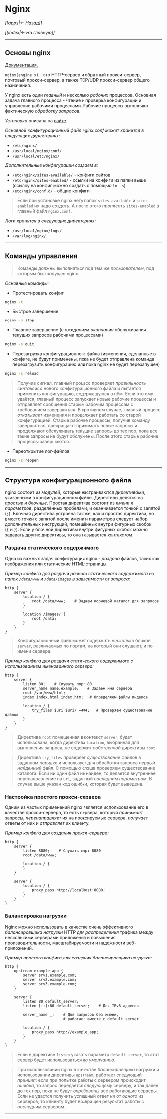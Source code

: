 # Nginx

*[[apps|<- Назад]]*

*[[index|<- На главную]]*
***
## Основы nginx

[Документация.](https://nginx.org/ru/docs/)

`nginx(engine x)` - это HTTP-сервер и обратный прокси-сервер, почтовый прокси-сервер, а также TCP/UDP прокси-сервер общего назначения.

У nginx есть один *главный* и несколько *рабочих* процессов. Основная задача главного процесса - чтение и проверка конфигурации и управление рабочими процессами. Рабочие процессы выполняют фактическую *обработку запросов*.

*Установка* описана на [cайте](https://nginx.org/ru/linux_packages.html).

*Основной конфигурационный файл nginx.conf может хранится в следующих директориях:*

- `/etc/nginx/`
- `/usr/local/nginx/conf/`
- `/usr/local/etc/nginx/`

*Дополнительные конфигурации создаем в:*

- `/etc/nginx/sites-available/` - конфиги сайтов
- `/etc/nginx/sites-enabled/` - ссылки на конфиги из папки выше (ссылку на конфиг можно создать с помощью `ln -s`)
- `/etc/nginx/conf.d/` - общие конфиги

> Если при установке nginx нету папок `sites-available` и `sites-enabled` их надо *создать*. А после этого *прописать* `sites-enabled` в главный файл `nginx.conf`.

*Логи хранятся в следующих директориях:*

- `/usr/local/nginx/logs/`
- `/var/log/nginx/`

***
##  Команды управления

> Команды должны выполняться под тем же *пользователем*, под которым был *запущен* nginx.

*Основные команды:*

- Протестировать конфиг

```bash
nginx -t
```

- Быстрое завершение

```bash
nginx -s stop
```

- Плавное завершение (с *ожиданием окончания* обслуживания текущих запросов рабочими процессами)

```bash
nginx -s quit
```

- Перезагрузка конфигурационного файла (изменения, сделанные в конфиге, не будут применены, пока не будет отправлена команда перезагрузить конфигурацию или пока nginx не будет перезапущен)

```bash
nginx -s reload
```

> Получив сигнал, главный процесс проверяет *правильность синтаксиса* нового конфигурационного файла и пытается применить конфигурацию, содержащуюся в нём. Если это ему удаётся, главный процесс запускает новые рабочие процессы и отправляет сообщения старым рабочим процессам с требованием завершиться. В противном случае, главный процесс *откатывает* изменения и продолжает работать со старой конфигурацией. Старые рабочие процессы, получив команду завершиться, прекращают принимать новые запросы и продолжают обслуживать текущие запросы до тех пор, пока все такие запросы не будут обслужены. После этого старые рабочие процессы завершаются.

- Переоткрытие лог-файлов

```bash
nginx -s reopen
```

***
## Структура конфигурационного файла

nginx состоит из *модулей*, которые настраиваются *директивами*, указанными в конфигурационном файле. Директивы делятся на *простые и блочные*. Простая директива состоит из *имени и параметров*, разделённых пробелами, и оканчивается точкой с запятой (`;`). Блочная директива устроена так же, как и простая директива, но вместо точки с запятой после имени и параметров следует набор дополнительных инструкций, помещённых внутри фигурных скобок (`{` и `}`). Если у блочной директивы внутри фигурных скобок можно задавать другие директивы, то она называется *контекстом*.

### Раздача статического содержимого

Одна из важных задач конфигурации nginx - *раздача* файлов, таких как изображения или статические HTML-страницы.

*Пример конфига для раздачи разного статического содержимого из папок `/data/www` и `/data/images` в зависимости от запроса:*

```nginx
http {
	server {
		location / {
			root /data/www;    # Задаем корневой каталог для запросов
		}

		location /images/ {
			root /data;
		}
	}
}
```

> Конфигурационный файл может содержать *несколько* блоков `server`, различаемых по портам, на который они слушают, и по имени сервера.
> 

*Пример конфига для раздачи статического содержимого с использованием именованного сервера:*

```nginx
http {
	server {
		listen 80;    # Слушать порт 80
		server_name name.example;    # Задаем имя сервера
		root /var/www/html;
		index index.html index.htm;   # Определяем файлы индекса

		location / {
			try_files $uri $uri/ =404;   # Проверяем существование файлов
		}
	}
}
```

> Директива `root` помещенная в контекст `server`, будет использована, когда директива `location`, выбранная для выполнения запроса, не содержит *собственной* директивы `root`.

> Директива `try_files` проверяет *существование* файлов в заданном *порядке* и использует для обработки запроса *первый найденный* файл. С помощью слэша проверяем существование каталога. Если ни один файл не найден, то делается внутреннее перенаправление на `uri`, заданный *последним параметром*. В случае выше указан код ошибки, которая будет выведена.

### Настройка простого прокси-сервера

Одним из частых применений nginx является использование его в качестве прокси-сервера, то есть сервера, который *принимает* запросы, *перенаправляет* их на проксируемые сервера, *получает* ответы от них и *отправляет* их клиенту.

*Пример конфига для создания прокси-сервера:*

```nginx
http {
	server {
		listen 8080;    # Слушать порт 8080
		root /data/www;

		location / {
		}
	}

	server {
		location / {
			proxy_pass http://localhost:8080;
		}
	}
}
```

### Балансировка нагрузки

Nginx можно использовать в качестве очень эффективного *балансировщика нагрузки* HTTP для *распределения* трафика между несколькими серверами приложений и повышения производительности, масштабируемости и надежности веб-приложений.

*Пример простого конфига для создания балансировщика нагрузки:*

```nginx
http {
	upstream example_app {
		server srv1.example.com;
		server srv2.example.com;
		server srv3.example.com;
	}

	server {
		listen 80 default_server;
		listen [::]:80 default_server;    # Для IPv6 адресов

		server_name _;    # Для запросов без имени,
						  # работает вместе с default_server

		location / {
			proxy_pass http://example_app;
		}
	}
}
```

> Если в директиве `listen` указать параметр `default_server`, то этот сервер будет использоваться *по умолчанию*.

> При использовании nginx в качестве *балансировщика* нагрузки и использовании директивы `upstream`, работает следующий *принцип*: если при попытке работы с сервером происходит *ошибка*, то запрос передается *следующему* серверу, и так далее до тех пор, пока не будут *опробованы* все работающие серверы. Если не удастся получить успешный ответ *ни от одного* из серверов, то клиенту будет возвращен результат работы с *последним* сервером.

***